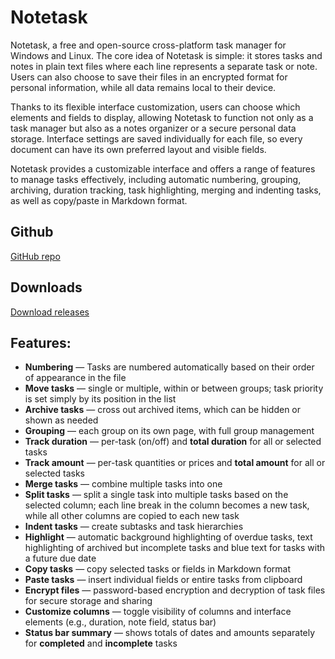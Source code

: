 # Notetask

Notetask, a free and open-source cross-platform task manager for Windows and Linux. The core idea of Notetask is simple: it stores tasks and notes in plain text files where each line represents a separate task or note. Users can also choose to save their files in an encrypted format for personal information, while all data remains local to their device.

Thanks to its flexible interface customization, users can choose which elements and fields to display, allowing Notetask to function not only as a task manager but also as a notes organizer or a secure personal data storage. Interface settings are saved individually for each file, so every document can have its own preferred layout and visible fields.

Notetask provides a customizable interface and offers a range of features to manage tasks effectively, including automatic numbering, grouping, archiving, duration tracking, task highlighting, merging and indenting tasks, as well as copy/paste in Markdown format.

## Github

[GitHub repo](https://github.com/plaintool/notetask)


## Downloads

[Download releases](https://github.com/plaintool/notetask/releases)

## Features:
- **Numbering** — Tasks are numbered automatically based on their order of appearance in the file
- **Move tasks** — single or multiple, within or between groups; task priority is set simply by its position in the list
- **Archive tasks** — cross out archived items, which can be hidden or shown as needed
- **Grouping** — each group on its own page, with full group management
- **Track duration** — per-task (on/off) and **total duration** for all or selected tasks
- **Track amount** — per-task quantities or prices and **total amount** for all or selected tasks
- **Merge tasks** — combine multiple tasks into one
- **Split tasks** — split a single task into multiple tasks based on the selected column; each line break in the column becomes a new task, while all other columns are copied to each new task
- **Indent tasks** — create subtasks and task hierarchies
- **Highlight** — automatic background highlighting of overdue tasks, text highlighting of archived but incomplete tasks and blue text for tasks with a future due date
- **Copy tasks** — copy selected tasks or fields in Markdown format
- **Paste tasks** — insert individual fields or entire tasks from clipboard
- **Encrypt files** — password-based encryption and decryption of task files for secure storage and sharing
- **Customize columns** — toggle visibility of columns and interface elements (e.g., duration, note field, status bar)
- **Status bar summary** — shows totals of dates and amounts separately for **completed** and **incomplete** tasks